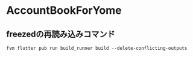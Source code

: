 # AccountBookForYome
## freezedの再読み込みコマンド
```
fvm flutter pub run build_runner build --delete-conflicting-outputs
```